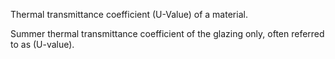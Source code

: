 Thermal transmittance coefficient (U-Value) of a material.

Summer thermal transmittance coefficient of the glazing only, often referred to as (U-value).

